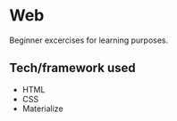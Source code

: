 # **Web**

Beginner excercises for learning purposes.

## **Tech/framework used**
- HTML
- CSS
- Materialize
